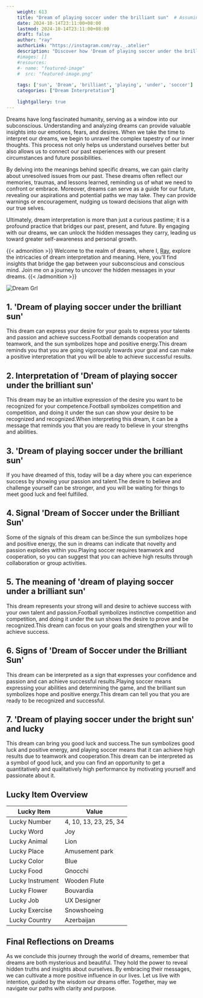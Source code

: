 ```yaml
---
    weight: 613
    title: "Dream of playing soccer under the brilliant sun"  # Assuming 'title' column exists
    date: 2024-10-14T23:11:00+08:00
    lastmod: 2024-10-14T23:11:00+08:00
    draft: false
    author: "ray"
    authorLink: "https://instagram.com/ray._.atelier"
    description: "Discover how 'Dream of playing soccer under the brilliant sun' can interpret your future and uncover its significant meanings in your life."
    #images: []
    #resources:
    #- name: "featured-image"
    #  src: "featured-image.png"
    
    tags: ['sun', 'Dream', 'brilliant', 'playing', 'under', 'soccer']
    categories: ["Dream Interpretation"]
    
    lightgallery: true
---
```

    
Dreams have long fascinated humanity, serving as a window into our subconscious. Understanding and analyzing dreams can provide valuable insights into our emotions, fears, and desires. When we take the time to interpret our dreams, we begin to unravel the complex tapestry of our inner thoughts. This process not only helps us understand ourselves better but also allows us to connect our past experiences with our present circumstances and future possibilities.

By delving into the meanings behind specific dreams, we can gain clarity about unresolved issues from our past. These dreams often reflect our memories, traumas, and lessons learned, reminding us of what we need to confront or embrace. Moreover, dreams can serve as a guide for our future, revealing our aspirations and potential paths we may take. They can provide warnings or encouragement, nudging us toward decisions that align with our true selves.

Ultimately, dream interpretation is more than just a curious pastime; it is a profound practice that bridges our past, present, and future. By engaging with our dreams, we can unlock the hidden messages they carry, leading us toward greater self-awareness and personal growth.

{{< admonition >}}
Welcome to the realm of dreams, where I, [Ray](https://instagram.com/ray._.atelier), explore the intricacies of dream interpretation and meaning. Here, you’ll find insights that bridge the gap between your subconscious and conscious mind. Join me on a journey to uncover the hidden messages in your dreams.
{{< /admonition >}}

![Dream Grl](https://cdn.pixabay.com/photo/2017/11/02/03/35/gothic-2910057_1280.jpg "Dream Grl")

## 1. 'Dream of playing soccer under the brilliant sun'
This dream can express your desire for your goals to express your talents and passion and achieve success.Football demands cooperation and teamwork, and the sun symbolizes hope and positive energy.This dream reminds you that you are going vigorously towards your goal and can make a positive interpretation that you will be able to achieve successful results.

## 2. Interpretation of 'Dream of playing soccer under the brilliant sun'
This dream may be an intuitive expression of the desire you want to be recognized for your competence.Football symbolizes competition and competition, and doing it under the sun can show your desire to be recognized and recognized.When interpreting this dream, it can be a message that reminds you that you are ready to believe in your strengths and abilities.

## 3. 'Dream of playing soccer under the brilliant sun'
If you have dreamed of this, today will be a day where you can experience success by showing your passion and talent.The desire to believe and challenge yourself can be stronger, and you will be waiting for things to meet good luck and feel fulfilled.

## 4. Signal 'Dream of Soccer under the Brilliant Sun'
Some of the signals of this dream can be:Since the sun symbolizes hope and positive energy, the sun in dreams can indicate that novelty and passion explodes within you.Playing soccer requires teamwork and cooperation, so you can suggest that you can achieve high results through collaboration or group activities.

## 5. The meaning of 'dream of playing soccer under a brilliant sun'
This dream represents your strong will and desire to achieve success with your own talent and passion.Football symbolizes instinctive competition and competition, and doing it under the sun shows the desire to prove and be recognized.This dream can focus on your goals and strengthen your will to achieve success.

## 6. Signs of 'Dream of Soccer under the Brilliant Sun'
This dream can be interpreted as a sign that expresses your confidence and passion and can achieve successful results.Playing soccer means expressing your abilities and determining the game, and the brilliant sun symbolizes hope and positive energy.This dream can tell you that you are ready to be recognized and successful.

## 7. 'Dream of playing soccer under the bright sun' and lucky
This dream can bring you good luck and success.The sun symbolizes good luck and positive energy, and playing soccer means that it can achieve high results due to teamwork and cooperation.This dream can be interpreted as a symbol of good luck, and you can find an opportunity to get a quantitatively and qualitatively high performance by motivating yourself and passionate about it.

## Lucky Item Overview
| Lucky Item          | Value              |
|---------------|--------------------|
| Lucky Number        | 4, 10, 13, 23, 25, 34  |
| Lucky Word          | Joy |
| Lucky Animal        | Lion |
| Lucky Place         | Amusement park     |
| Lucky Color         | Blue     |
| Lucky Food          | Gnocchi      |
| Lucky Instrument    | Wooden Flute |
| Lucky Flower        | Bouvardia    |
| Lucky Job           | UX Designer       |
| Lucky Exercise      | Snowshoeing  |
| Lucky Country       | Azerbaijan    |


##  Final Reflections on Dreams

As we conclude this journey through the world of dreams, remember that dreams are both mysterious and beautiful. They hold the power to reveal hidden truths and insights about ourselves. By embracing their messages, we can cultivate a more positive influence in our lives. Let us live with intention, guided by the wisdom our dreams offer. Together, may we navigate our paths with clarity and purpose.
